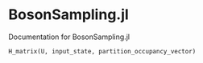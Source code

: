 # BosonSampling.jl

Documentation for BosonSampling.jl

```@docs
H_matrix(U, input_state, partition_occupancy_vector)
```
